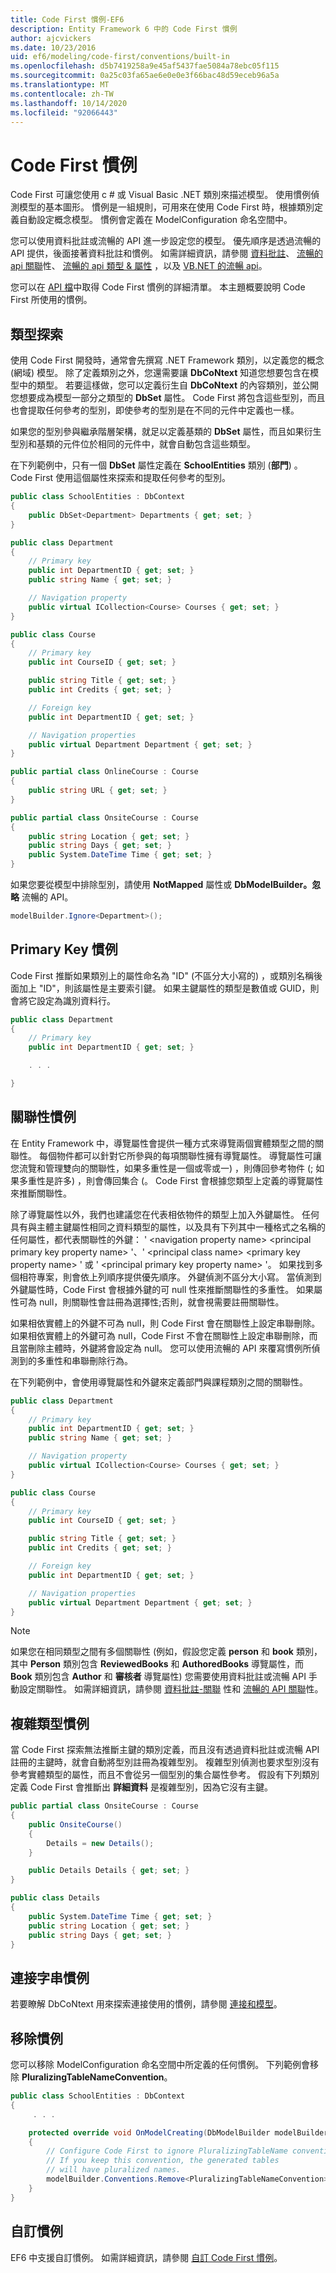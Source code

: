 ```yaml
---
title: Code First 慣例-EF6
description: Entity Framework 6 中的 Code First 慣例
author: ajcvickers
ms.date: 10/23/2016
uid: ef6/modeling/code-first/conventions/built-in
ms.openlocfilehash: d5b7419258a9e45af5437fae5084a78ebc05f115
ms.sourcegitcommit: 0a25c03fa65ae6e0e0e3f66bac48d59eceb96a5a
ms.translationtype: MT
ms.contentlocale: zh-TW
ms.lasthandoff: 10/14/2020
ms.locfileid: "92066443"
---
```

# <a name="code-first-conventions"></a>Code First 慣例
Code First 可讓您使用 c # 或 Visual Basic .NET 類別來描述模型。 使用慣例偵測模型的基本圖形。 慣例是一組規則，可用來在使用 Code First 時，根據類別定義自動設定概念模型。 慣例會定義在 ModelConfiguration 命名空間中。  

您可以使用資料批註或流暢的 API 進一步設定您的模型。 優先順序是透過流暢的 API 提供，後面接著資料批註和慣例。 如需詳細資訊，請參閱 [資料批註](xref:ef6/modeling/code-first/data-annotations)、 [流暢的 api 關聯](xref:ef6/modeling/code-first/fluent/relationships)性、 [流暢的 api 類型 & 屬性](xref:ef6/modeling/code-first/fluent/types-and-properties) ，以及 [VB.NET 的流暢 api](xref:ef6/modeling/code-first/fluent/vb)。  

您可以在 [API 檔](https://msdn.microsoft.com/library/system.data.entity.modelconfiguration.conventions.aspx)中取得 Code First 慣例的詳細清單。 本主題概要說明 Code First 所使用的慣例。  

## <a name="type-discovery"></a>類型探索  

使用 Code First 開發時，通常會先撰寫 .NET Framework 類別，以定義您的概念 (網域) 模型。 除了定義類別之外，您還需要讓 **DbCoNtext** 知道您想要包含在模型中的類型。 若要這樣做，您可以定義衍生自 **DbCoNtext** 的內容類別，並公開您想要成為模型一部分之類型的 **DbSet** 屬性。 Code First 將包含這些型別，而且也會提取任何參考的型別，即使參考的型別是在不同的元件中定義也一樣。  

如果您的型別參與繼承階層架構，就足以定義基類的 **DbSet** 屬性，而且如果衍生型別和基類的元件位於相同的元件中，就會自動包含這些類型。  

在下列範例中，只有一個 **DbSet** 屬性定義在 **SchoolEntities** 類別 (**部門**) 。 Code First 使用這個屬性來探索和提取任何參考的型別。  

``` csharp
public class SchoolEntities : DbContext
{
    public DbSet<Department> Departments { get; set; }
}

public class Department
{
    // Primary key
    public int DepartmentID { get; set; }
    public string Name { get; set; }

    // Navigation property
    public virtual ICollection<Course> Courses { get; set; }
}

public class Course
{
    // Primary key
    public int CourseID { get; set; }

    public string Title { get; set; }
    public int Credits { get; set; }

    // Foreign key
    public int DepartmentID { get; set; }

    // Navigation properties
    public virtual Department Department { get; set; }
}

public partial class OnlineCourse : Course
{
    public string URL { get; set; }
}

public partial class OnsiteCourse : Course
{
    public string Location { get; set; }
    public string Days { get; set; }
    public System.DateTime Time { get; set; }
}
```  

如果您要從模型中排除型別，請使用 **NotMapped** 屬性或 **DbModelBuilder。忽略** 流暢的 API。  

```  csharp
modelBuilder.Ignore<Department>();
```  

## <a name="primary-key-convention"></a>Primary Key 慣例  

Code First 推斷如果類別上的屬性命名為 "ID" (不區分大小寫的) ，或類別名稱後面加上 "ID"，則該屬性是主要索引鍵。 如果主鍵屬性的類型是數值或 GUID，則會將它設定為識別資料行。  

``` csharp
public class Department
{
    // Primary key
    public int DepartmentID { get; set; }

    . . .  

}
```  

## <a name="relationship-convention"></a>關聯性慣例  

在 Entity Framework 中，導覽屬性會提供一種方式來導覽兩個實體類型之間的關聯性。 每個物件都可以針對它所參與的每項關聯性擁有導覽屬性。 導覽屬性可讓您流覽和管理雙向的關聯性，如果多重性是一個或零或一) ，則傳回參考物件 (; 如果多重性是許多) ，則會傳回集合 (。 Code First 會根據您類型上定義的導覽屬性來推斷關聯性。  

除了導覽屬性以外，我們也建議您在代表相依物件的類型上加入外鍵屬性。 任何具有與主體主鍵屬性相同之資料類型的屬性，以及具有下列其中一種格式之名稱的任何屬性，都代表關聯性的外鍵： ' \<navigation property name\> \<principal primary key property name\> '、' \<principal class name\> \<primary key property name\> ' 或 ' \<principal primary key property name\> '。 如果找到多個相符專案，則會依上列順序提供優先順序。 外鍵偵測不區分大小寫。 當偵測到外鍵屬性時，Code First 會根據外鍵的可 null 性來推斷關聯性的多重性。 如果屬性可為 null，則關聯性會註冊為選擇性;否則，就會視需要註冊關聯性。  

如果相依實體上的外鍵不可為 null，則 Code First 會在關聯性上設定串聯刪除。 如果相依實體上的外鍵可為 null，Code First 不會在關聯性上設定串聯刪除，而且當刪除主體時，外鍵將會設定為 null。 您可以使用流暢的 API 來覆寫慣例所偵測到的多重性和串聯刪除行為。  

在下列範例中，會使用導覽屬性和外鍵來定義部門與課程類別之間的關聯性。  

``` csharp
public class Department
{
    // Primary key
    public int DepartmentID { get; set; }
    public string Name { get; set; }

    // Navigation property
    public virtual ICollection<Course> Courses { get; set; }
}

public class Course
{
    // Primary key
    public int CourseID { get; set; }

    public string Title { get; set; }
    public int Credits { get; set; }

    // Foreign key
    public int DepartmentID { get; set; }

    // Navigation properties
    public virtual Department Department { get; set; }
}
```  

> [!NOTE]
> 如果您在相同類型之間有多個關聯性 (例如，假設您定義 **person** 和 **book** 類別，其中 **Person** 類別包含 **ReviewedBooks** 和 **AuthoredBooks** 導覽屬性，而 **Book** 類別包含 **Author** 和 **審核者** 導覽屬性) 您需要使用資料批註或流暢 API 手動設定關聯性。 如需詳細資訊，請參閱 [資料批註-關聯](xref:ef6/modeling/code-first/data-annotations) 性和 [流暢的 API 關聯](xref:ef6/modeling/code-first/fluent/relationships)性。  

## <a name="complex-types-convention"></a>複雜類型慣例  

當 Code First 探索無法推斷主鍵的類別定義，而且沒有透過資料批註或流暢 API 註冊的主鍵時，就會自動將型別註冊為複雜型別。 複雜型別偵測也要求型別沒有參考實體類型的屬性，而且不會從另一個型別的集合屬性參考。 假設有下列類別定義 Code First 會推斷出 **詳細資料** 是複雜型別，因為它沒有主鍵。  

``` csharp
public partial class OnsiteCourse : Course
{
    public OnsiteCourse()
    {
        Details = new Details();
    }

    public Details Details { get; set; }
}

public class Details
{
    public System.DateTime Time { get; set; }
    public string Location { get; set; }
    public string Days { get; set; }
}
```  

## <a name="connection-string-convention"></a>連接字串慣例  

若要瞭解 DbCoNtext 用來探索連接使用的慣例，請參閱 [連接和模型](xref:ef6/fundamentals/configuring/connection-strings)。  

## <a name="removing-conventions"></a>移除慣例  

您可以移除 ModelConfiguration 命名空間中所定義的任何慣例。 下列範例會移除 **PluralizingTableNameConvention**。  

``` csharp
public class SchoolEntities : DbContext
{
     . . .

    protected override void OnModelCreating(DbModelBuilder modelBuilder)
    {
        // Configure Code First to ignore PluralizingTableName convention
        // If you keep this convention, the generated tables  
        // will have pluralized names.
        modelBuilder.Conventions.Remove<PluralizingTableNameConvention>();
    }
}
```  

## <a name="custom-conventions"></a>自訂慣例  

EF6 中支援自訂慣例。 如需詳細資訊，請參閱 [自訂 Code First 慣例](xref:ef6/modeling/code-first/conventions/custom)。
